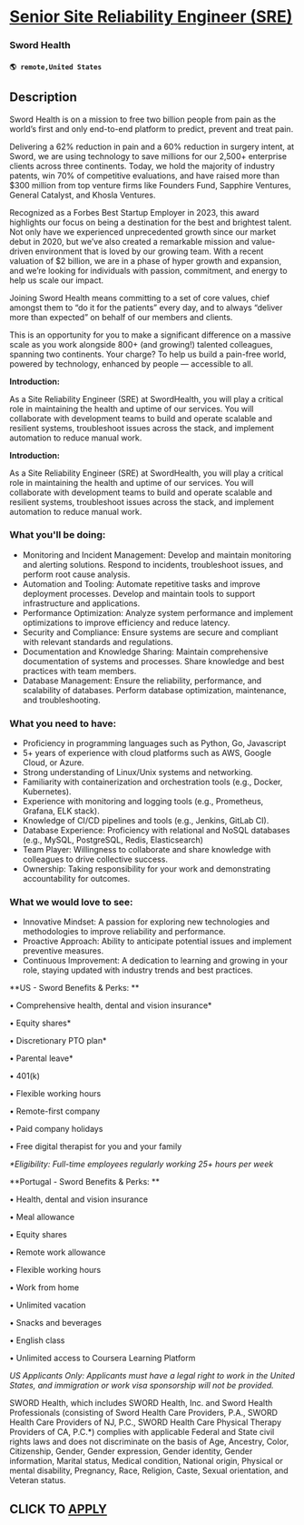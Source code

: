 # [Senior Site Reliability Engineer (SRE)](https://www.remotewlb.com/apply/senior-site-reliability-engineer-sre-132074)  
### Sword Health  
#### `🌎 remote,United States`  

## Description

Sword Health is on a mission to free two billion people from pain as the world’s first and only end-to-end platform to predict, prevent and treat pain.

  

Delivering a 62% reduction in pain and a 60% reduction in surgery intent, at Sword, we are using technology to save millions for our 2,500+ enterprise clients across three continents. Today, we hold the majority of industry patents, win 70% of competitive evaluations, and have raised more than $300 million from top venture firms like Founders Fund, Sapphire Ventures, General Catalyst, and Khosla Ventures.

  

Recognized as a Forbes Best Startup Employer in 2023, this award highlights our focus on being a destination for the best and brightest talent. Not only have we experienced unprecedented growth since our market debut in 2020, but we’ve also created a remarkable mission and value-driven environment that is loved by our growing team. With a recent valuation of $2 billion, we are in a phase of hyper growth and expansion, and we’re looking for individuals with passion, commitment, and energy to help us scale our impact.

  

Joining Sword Health means committing to a set of core values, chief amongst them to “do it for the patients” every day, and to always “deliver more than expected” on behalf of our members and clients.

  

This is an opportunity for you to make a significant difference on a massive scale as you work alongside 800+ (and growing!) talented colleagues, spanning two continents. Your charge? To help us build a pain-free world, powered by technology, enhanced by people — accessible to all.

  

 **Introduction:**

As a Site Reliability Engineer (SRE) at SwordHealth, you will play a critical role in maintaining the health and uptime of our services. You will collaborate with development teams to build and operate scalable and resilient systems, troubleshoot issues across the stack, and implement automation to reduce manual work.

  

 **Introduction:**

As a Site Reliability Engineer (SRE) at SwordHealth, you will play a critical role in maintaining the health and uptime of our services. You will collaborate with development teams to build and operate scalable and resilient systems, troubleshoot issues across the stack, and implement automation to reduce manual work.

  

### What you'll be doing:

* Monitoring and Incident Management: Develop and maintain monitoring and alerting solutions. Respond to incidents, troubleshoot issues, and perform root cause analysis.
* Automation and Tooling: Automate repetitive tasks and improve deployment processes. Develop and maintain tools to support infrastructure and applications.
* Performance Optimization: Analyze system performance and implement optimizations to improve efficiency and reduce latency.
* Security and Compliance: Ensure systems are secure and compliant with relevant standards and regulations.
* Documentation and Knowledge Sharing: Maintain comprehensive documentation of systems and processes. Share knowledge and best practices with team members.
* Database Management: Ensure the reliability, performance, and scalability of databases. Perform database optimization, maintenance, and troubleshooting.

  

### What you need to have:

* Proficiency in programming languages such as Python, Go, Javascript
* 5+ years of experience with cloud platforms such as AWS, Google Cloud, or Azure.
* Strong understanding of Linux/Unix systems and networking.
* Familiarity with containerization and orchestration tools (e.g., Docker, Kubernetes).
* Experience with monitoring and logging tools (e.g., Prometheus, Grafana, ELK stack).
* Knowledge of CI/CD pipelines and tools (e.g., Jenkins, GitLab CI).
* Database Experience: Proficiency with relational and NoSQL databases (e.g., MySQL, PostgreSQL, Redis, Elasticsearch)
* Team Player: Willingness to collaborate and share knowledge with colleagues to drive collective success.
* Ownership: Taking responsibility for your work and demonstrating accountability for outcomes.

  

### What we would love to see:

* Innovative Mindset: A passion for exploring new technologies and methodologies to improve reliability and performance.
* Proactive Approach: Ability to anticipate potential issues and implement preventive measures.
* Continuous Improvement: A dedication to learning and growing in your role, staying updated with industry trends and best practices.

  

  

  

 **US - Sword Benefits & Perks: **

  

• Comprehensive health, dental and vision insurance*

• Equity shares*

• Discretionary PTO plan*

• Parental leave*

• 401(k)

• Flexible working hours

• Remote-first company

• Paid company holidays

• Free digital therapist for you and your family

 _*Eligibility: Full-time employees regularly working 25+ hours per week_

  

  

 **Portugal - Sword Benefits & Perks: **

  

• Health, dental and vision insurance

• Meal allowance

• Equity shares

• Remote work allowance

• Flexible working hours

• Work from home

• Unlimited vacation

• Snacks and beverages

• English class

• Unlimited access to Coursera Learning Platform

  

  

*US Applicants Only: Applicants must have a legal right to work in the United States, and immigration or work visa sponsorship will not be provided.*

  

  

  

SWORD Health, which includes SWORD Health, Inc. and Sword Health Professionals (consisting of Sword Health Care Providers, P.A., SWORD Health Care Providers of NJ, P.C., SWORD Health Care Physical Therapy Providers of CA, P.C.*) complies with applicable Federal and State civil rights laws and does not discriminate on the basis of Age, Ancestry, Color, Citizenship, Gender, Gender expression, Gender identity, Gender information, Marital status, Medical condition, National origin, Physical or mental disability, Pregnancy, Race, Religion, Caste, Sexual orientation, and Veteran status.

  
## CLICK TO [APPLY](https://www.remotewlb.com/apply/senior-site-reliability-engineer-sre-132074)

